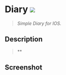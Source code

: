 # Diary <img src="https://img.shields.io/badge/SWIFT-5.5-lightgrey?style=flat-square&logo=Swift&logoColor=white"/></a>
>*Simple Diary for IOS.*
<!--구분-->
Description
---
>**
<!--구분-->
Screenshot 
---
